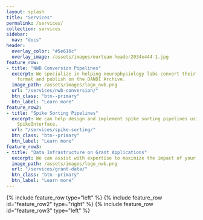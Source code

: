```yaml
---
layout: splash
title: "Services"
permalink: /services/
collection: services
sidebar:
  nav: "docs"
header:
  overlay_color: "#5e616c"
  overlay_image: /assets/images/ourteam-header2034x444-1.jpg
feature_row:
- title: "NWB Conversion Pipelines"
  excerpt: We specialize in helping neurophysiology labs convert their data to the Neurodata Without Borders (NWB) 
    format and publish on the DANDI Archive.
  image_path: /assets/images/logo_nwb.png
  url: "/services/nwb-conversion/"
  btn_class: "btn--primary"
  btn_label: "Learn more"
feature_row2:
- title: "Spike Sorting Pipelines"
  excerpt: We can help design and implement spike sorting pipelines using state-of-the-art algorithms using
    SpikeInterface.
  url: "/services/spike-sorting/"
  btn_class: "btn--primary"
  btn_label: "Learn more"
feature_row3:
- title: "Data Infrastructure on Grant Applications"
  excerpt: We can assist with expertise to maximize the impact of your research in the neuroscience community and meet compliance with NIH policies, providing services in many categories.
  image_path: /assets/images/logo_nwb.png
  url: "/services/grant-data/"
  btn_class: "btn--primary"
  btn_label: "Learn more"
---
```


{% include feature_row type="left" %}
{% include feature_row id="feature_row2" type="right" %}
{% include feature_row id="feature_row3" type="left" %}
